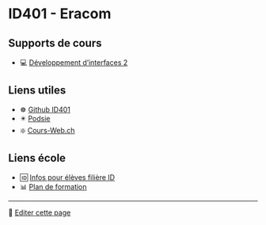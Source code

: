# ID401 - Eracom

## Supports de cours

- 💻 [Développement d’interfaces 2](https://id401.ch/cours-dev2-css/)

## Liens utiles

- ☸️ [Github ID401](https://github.com/eracom-id401)
- ✴️ [Podsie](https://student.podsie.org/)
- ❇️ [Cours-Web.ch](https://cours-web.ch/)

## Liens école

- 🆔 [Infos pour élèves filière ID](https://eracom.ch/informations-eleves-id/)
- 📊 [Plan de formation](https://code.eracom-pedagogique.ch/formation-imd-2020/cursus-plein-temps/)

---

📝 [Editer cette page](https://github.com/eracom-ID401/eracom-ID401.github.io/edit/main/README.md)
